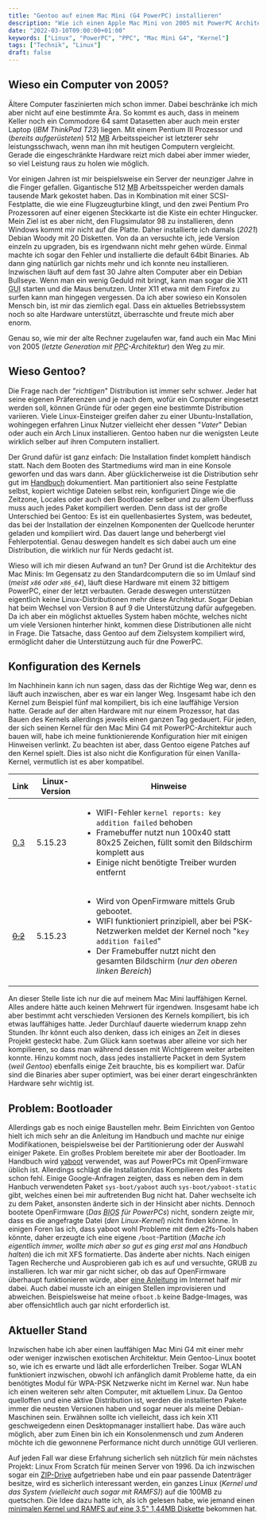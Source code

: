 ```yaml
---
title: "Gentoo auf einem Mac Mini (G4 PowerPC) installieren"
description: "Wie ich einen Apple Mac Mini von 2005 mit PowerPC Architektur mit einem aktuellen Linux wieder belebe"
date: "2022-03-10T09:00:00+01:00"
keywords: ["Linux", "PowerPC", "PPC", "Mac Mini G4", "Kernel"]
tags: ["Technik", "Linux"]
draft: false
---
```



Wieso ein Computer von 2005?
----------------------------
Ältere Computer faszinierten mich schon immer. Dabei beschränke ich mich aber nicht auf eine bestimmte Ära. So kommt es auch, dass in meinem Keller noch ein Commodore 64 samt Datasetten aber auch mein erster Laptop (_IBM ThinkPad T23_) liegen. Mit einem Pentium III Prozessor und (_bereits aufgerüsteten_) 512 <abbr title="Megabyte">MB</abbr> Arbeitsspeicher ist letzterer sehr leistungsschwach, wenn man ihn mit heutigen Computern vergleicht. Gerade die eingeschränkte Hardware reizt mich dabei aber immer wieder, so viel Leistung raus zu holen wie möglich.

Vor einigen Jahren ist mir beispielsweise ein Server der neunziger Jahre in die Finger gefallen. Gigantische 512 <abbr title="Megabyte">MB</abbr> Arbeitsspeicher werden damals tausende Mark gekostet haben. Das in Kombination mit einer SCSI-Festplatte, die wie eine Flugzeugturbine klingt, und den zwei Pentium Pro Prozessoren auf einer eigenen Steckkarte ist die Kiste ein echter Hingucker. Mein Ziel ist es aber nicht, den Flugsimulator 98 zu installieren, denn Windows kommt mir nicht auf die Platte. Daher installierte ich damals (_2021_) Debian Woody mit 20 Disketten. Von da an versuchte ich, jede Version einzeln zu upgraden, bis es irgendwann nicht mehr gehen würde. Einmal machte ich sogar den Fehler und installierte die default 64bit Binaries. Ab dann ging natürlich gar nichts mehr und ich konnte neu installieren. Inzwischen läuft auf dem fast 30 Jahre alten Computer aber ein Debian Bullseye. Wenn man ein wenig Geduld mit bringt, kann man sogar die X11 <abbr title="Graphical User Interface">GUI</abbr> starten und die Maus benutzen. Unter X11 etwa mit dem Firefox zu surfen kann man hingegen vergessen. Da ich aber sowieso ein Konsolen Mensch bin, ist mir das ziemlich egal. Dass ein aktuelles Betriebssystem noch so alte Hardware unterstützt, überraschte und freute mich aber enorm.

Genau so, wie mir der alte Rechner zugelaufen war, fand auch ein Mac Mini von 2005 (_letzte Generation mit <abbr title="PowerPC">PPC</abbr>-Architektur_) den Weg zu mir.


Wieso Gentoo?
-------------
Die Frage nach der "_richtigen_" Distribution ist immer sehr schwer. Jeder hat seine eigenen Präferenzen und je nach dem, wofür ein Computer eingesetzt werden soll, können Gründe für oder gegen eine bestimmte Distribution variieren. Viele Linux-Einsteiger greifen daher zu einer Ubuntu-Installation, wohingegen erfahren Linux Nutzer vielleicht eher dessen "_Vater_" Debian oder auch ein Arch Linux installieren. Gentoo haben nur die wenigsten Leute wirklich selber auf ihren Computern installiert.

Der Grund dafür ist ganz einfach: Die Installation findet komplett händisch statt. Nach dem Booten des Startmediums wird man in eine Konsole geworfen und das wars dann. Aber glücklicherweise ist die Distribution sehr gut im [Handbuch](https://wiki.gentoo.org/wiki/Handbook:Main_Page) dokumentiert. Man partitioniert also seine Festplatte selbst, kopiert wichtige Dateien selbst rein, konfiguriert Dinge wie die Zeitzone, Locales oder auch den Bootloader selber und zu allem Überfluss muss auch jedes Paket kompiliert werden. Denn dass ist der große Unterschied bei Gentoo: Es ist ein quellenbasiertes System, was bedeutet, das bei der Installation der einzelnen Komponenten der Quellcode herunter geladen und kompiliert wird. Das dauert lange und beherbergt viel Fehlerpotential. Genau deswegen handelt es sich dabei auch um eine Distribution, die wirklich nur für Nerds gedacht ist.

Wieso will ich mir diesen Aufwand an tun? Der Grund ist die Architektur des Mac Minis: Im Gegensatz zu den Standardcomputern die so im Umlauf sind (_meist `x86` oder `x86_64`_), läuft diese Hardware mit einem 32 bittigem PowerPC, einer der letzt verbauten. Gerade deswegen unterstützen eigentlich keine Linux-Distributionen mehr diese Architektur. Sogar Debian hat beim Wechsel von Version 8 auf 9 die Unterstützung dafür aufgegeben. Da ich aber ein möglichst aktuelles System haben möchte, welches nicht um viele Versionen hinterher hinkt, kommen diese Distributionen alle nicht in Frage. Die Tatsache, dass Gentoo auf dem Zielsystem kompiliert wird, ermöglicht daher die Unterstützung auch für dne PowerPC.


Konfiguration des Kernels
-------------------------
Im Nachhinein kann ich nun sagen, dass das der Richtige Weg war, denn es läuft auch inzwischen, aber es war ein langer Weg. Insgesamt habe ich den Kernel zum Beispiel fünf mal kompiliert, bis ich eine lauffähige Version hatte. Gerade auf der alten Hardware mit nur einem Prozessor, hat das Bauen des Kernels allerdings jeweils einen ganzen Tag gedauert. Für jeden, der sich seinen Kernel für den Mac Mini G4 mit PowerPC-Architektur auch bauen will, habe ich meine funktionierende Konfiguration hier mit einigen Hinweisen verlinkt. Zu beachten ist aber, dass Gentoo eigene Patches auf den Kernel spielt. Dies ist also nicht die Konfiguration für einen Vanilla-Kernel, vermutlich ist es aber kompatibel.

| Link                                             | Linux-Version | Hinweise |
|--------------------------------------------------|---------------|----------|
| [0.3](/attachments/config-5.15.23-ppc-3.txt)     | 5.15.23       | <ul><li>WIFI-Fehler `kernel reports: key addition failed` behoben</li><li>Framebuffer nutzt nun 100x40 statt 80x25 Zeichen, füllt somit den Bildschirm komplett aus</li><li>Einige nicht benötigte Treiber wurden entfernt</li></ul> |
| [~~0.2~~](/attachments/config-5.15.23-ppc-2.txt) | 5.15.23       | <ul><li>Wird von OpenFirmware mittels Grub gebootet.</li><li>WIFI funktioniert prinzipiell, aber bei PSK-Netzwerken meldet der Kernel noch "`key addition failed`"</li><li>Der Framebuffer nutzt nicht den gesamten Bildschirm (_nur den oberen linken Bereich_)</li></ul> |

An dieser Stelle liste ich nur die auf meinem Mac Mini lauffähigen Kernel. Alles andere hätte auch keinen Mehrwert für irgendwen. Insgesamt habe ich aber bestimmt acht verschieden Versionen des Kernels kompiliert, bis ich etwas lauffähiges hatte. Jeder Durchlauf dauerte wiederrum knapp zehn Stunden. Ihr könnt euch also denken, dass ich einiges an Zeit in dieses Projekt gesteckt habe. Zum Glück kann soetwas aber alleine vor sich her kompilieren, so dass man während dessen mit Wichtigerem weiter arbeiten konnte. Hinzu kommt noch, dass jedes installierte Packet in dem System (_weil Gentoo_) ebenfalls einige Zeit brauchte, bis es kompiliert war. Dafür sind die Binaries aber super optimiert, was bei einer derart eingeschränkten Hardware sehr wichtig ist.


Problem: Bootloader
-------------------
Allerdings gab es noch einige Baustellen mehr. Beim Einrichten von Gentoo hielt ich mich sehr an die Anleitung im Handbuch und machte nur einige Modifikationen, beispielsweise bei der Partitionierung oder der Auswahl einiger Pakete. Ein großes Problem bereitete mir aber der Bootloader. Im Handbuch wird [yaboot](https://en.wikipedia.org/wiki/Yaboot) verwendet, was auf PowerPCs mit OpenFirmware üblich ist. Allerdings schlägt die Installation/das Kompilieren des Pakets schon fehl. Einige Google-Anfragen zeigten, dass es neben dem in dem Hanbuch verwendeten Paket `sys-boot/yaboot` auch `sys-boot/yaboot-static` gibt, welches einen bei mir auftretenden Bug nicht hat. Daher wechselte ich zu dem Paket, ansonsten änderte sich in der Hinsicht aber nichts. Dennoch bootete OpenFirmware (_Das <abbr title="Basic Input/Output System">BIOS</abbr> für PowerPCs_) nicht, sondern zeigte mir, dass es die angefragte Datei (_den Linux-Kernel_) nicht finden könne. In einigen Foren las ich, dass yaboot wohl Probleme mit dem e2fs-Tools haben könnte, daher erzeugte ich eine eigene `/boot`-Partition (_Mache ich eigentlich immer, wollte mich aber so gut es ging erst mal ans Handbuch halten_) die ich mit XFS formatierte. Das änderte aber nichts. Nach einigen Tagen Recherche und Ausprobieren gab ich es auf und versuchte, GRUB zu installieren. Ich war mir gar nicht sicher, ob das auf OpenFirmware überhaupt funktionieren würde, aber [eine Anleitung](https://wiki.gentoo.org/wiki/GRUB_on_Open_Firmware_(PowerPC)) im Internet half mir dabei. Auch dabei musste ich an einigen Stellen improvisieren und abweichen. Beispielsweise hat meine `ofboot.b` keine Badge-Images, was aber offensichtlich auch gar nicht erforderlich ist.


Aktueller Stand
---------------
Inzwischen habe ich aber einen lauffähigen Mac Mini G4 mit einer mehr oder weniger inzwischen exotischen Architektur. Mein Gentoo-Linux bootet so, wie ich es erwarte und lädt alle erforderlichen Treiber. Sogar WLAN funktioniert inzwischen, obwohl ich anfänglich damit Probleme hatte, da ein benötigtes Modul für WPA-PSK Netzwerke nicht im Kernel war. Nun habe ich einen weiteren sehr alten Computer, mit aktuellem Linux. Da Gentoo quelloffen und eine aktive Distribution ist, werden die installierten Pakete immer die neusten Versionen haben und sogar neuer als meine Debian-Maschinen sein. Erwähnen sollte ich vielleicht, dass ich kein X11 geschweigedenn einen Desktopmanager installiert habe. Das wäre auch möglich, aber zum Einen bin ich ein Konsolenmensch und zum Anderen möchte ich die gewonnene Performance nicht durch unnötige GUI verlieren.

Auf jeden Fall war diese Erfahrung sicherlich seh nützlich für mein nächstes Projekt: Linux From Scratch für meinen Server von 1996. Da ich inzwischen sogar ein [ZIP-Drive](https://de.wikipedia.org/wiki/Iomega_Zip) aufgetrieben habe und ein paar passende Datenträger besitze, wird es sicherlich interessant werden, ein ganzes Linux (_Kernel und das System (vielleicht auch sogar mit RAMFS)_) auf die 100MB zu quetschen. Die Idee dazu hatte ich, als ich gelesen habe, wie jemand einen [minimalen Kernel und RAMFS auf eine 3,5" 1,44MB Diskette](https://hackaday.com/2021/05/24/running-modern-linux-from-a-single-floppy-disk/) bekommen hat.

